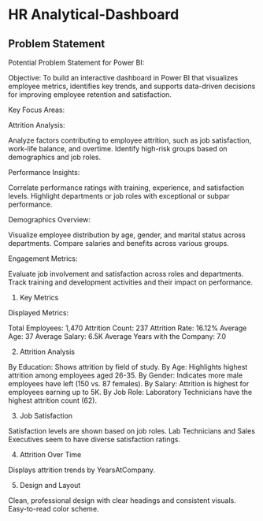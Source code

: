 # HR Analytical-Dashboard

## Problem Statement

Potential Problem Statement for Power BI:

Objective: To build an interactive dashboard in Power BI that visualizes employee metrics, identifies key trends, and supports data-driven decisions for improving employee retention and satisfaction.

Key Focus Areas:

Attrition Analysis:

Analyze factors contributing to employee attrition, such as job satisfaction, work-life balance, and overtime.
Identify high-risk groups based on demographics and job roles.

Performance Insights:

Correlate performance ratings with training, experience, and satisfaction levels.
Highlight departments or job roles with exceptional or subpar performance.

Demographics Overview:

Visualize employee distribution by age, gender, and marital status across departments.
Compare salaries and benefits across various groups.

Engagement Metrics:

Evaluate job involvement and satisfaction across roles and departments.
Track training and development activities and their impact on performance.

1. Key Metrics

Displayed Metrics:

Total Employees: 1,470
Attrition Count: 237
Attrition Rate: 16.12%
Average Age: 37
Average Salary: 6.5K
Average Years with the Company: 7.0

2. Attrition Analysis

By Education: Shows attrition by field of study.
By Age: Highlights highest attrition among employees aged 26-35.
By Gender: Indicates more male employees have left (150 vs. 87 females).
By Salary: Attrition is highest for employees earning up to 5K.
By Job Role: Laboratory Technicians have the highest attrition count (62).

3. Job Satisfaction

Satisfaction levels are shown based on job roles.
Lab Technicians and Sales Executives seem to have diverse satisfaction ratings.

4. Attrition Over Time

Displays attrition trends by YearsAtCompany.

5. Design and Layout

Clean, professional design with clear headings and consistent visuals.
Easy-to-read color scheme.
